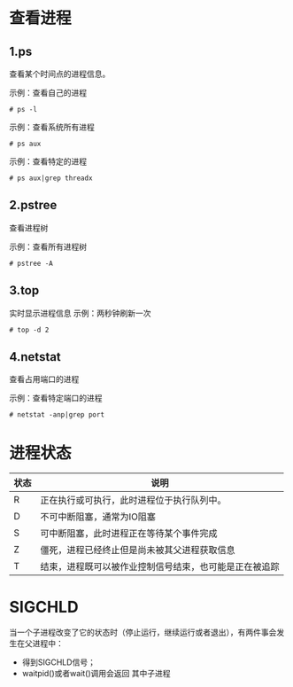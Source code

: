# 查看进程
## 1.ps
查看某个时间点的进程信息。

示例：查看自己的进程
```
# ps -l
```

示例：查看系统所有进程
```
# ps aux
```

示例：查看特定的进程
```
# ps aux|grep threadx
```

## 2.pstree
查看进程树

示例：查看所有进程树
```
# pstree -A
```

## 3.top
实时显示进程信息
示例：两秒钟刷新一次
```
# top -d 2
```

## 4.netstat
查看占用端口的进程

示例：查看特定端口的进程
```
# netstat -anp|grep port
```

# 进程状态
|状态|说明|
|--|--|
|R|正在执行或可执行，此时进程位于执行队列中。|
|D|不可中断阻塞，通常为IO阻塞|
|S|可中断阻塞，此时进程正在等待某个事件完成|
|Z|僵死，进程已经终止但是尚未被其父进程获取信息|
|T|结束，进程既可以被作业控制信号结束，也可能是正在被追踪|

# SIGCHLD
当一个子进程改变了它的状态时（停止运行，继续运行或者退出），有两件事会发生在父进程中：
- 得到SIGCHLD信号；
- waitpid()或者wait()调用会返回
其中子进程

